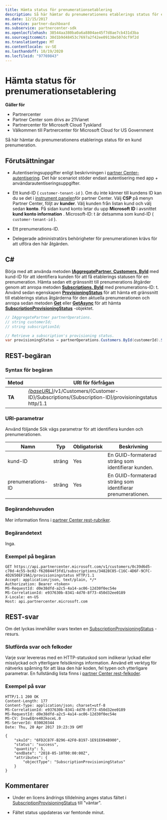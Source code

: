 ```yaml
---
title: Hämta status för prenumerationsetablering
description: Så här hämtar du prenumerationens etablerings status för en kund prenumeration.
ms.date: 12/15/2017
ms.service: partner-dashboard
ms.subservice: partnercenter-sdk
ms.openlocfilehash: 38544aa380ba0a6a8804ae45f7d8ae7cb431d3ba
ms.sourcegitcommit: 30d1b9d48453c7697a2f42ee09138e507dcf9f2d
ms.translationtype: MT
ms.contentlocale: sv-SE
ms.lasthandoff: 10/19/2020
ms.locfileid: "97769843"
---
```

# <a name="get-subscription-provisioning-status"></a>Hämta status för prenumerationsetablering

**Gäller för**

- Partnercenter
- Partner Center som drivs av 21Vianet
- Partnercenter för Microsoft Cloud Tyskland
- Välkommen till Partnercenter för Microsoft Cloud for US Government

Så här hämtar du prenumerationens etablerings status för en kund prenumeration.

## <a name="prerequisites"></a>Förutsättningar

- Autentiseringsuppgifter enligt beskrivningen i [partner Center-autentisering](partner-center-authentication.md). Det här scenariot stöder endast autentisering med app + användarautentiseringsuppgifter.

- Ett kund-ID ( `customer-tenant-id` ). Om du inte känner till kundens ID kan du se det i [instrument panelen](https://partner.microsoft.com/dashboard)för partner Center. Välj **CSP** på menyn Partner Center, följt av **kunder**. Välj kunden från listan kund och välj sedan **konto**. På sidan kund konto letar du upp **Microsoft ID** i avsnittet **kund konto information** . Microsoft-ID: t är detsamma som kund-ID ( `customer-tenant-id` ).

- Ett prenumerations-ID.

- Delegerade administratörs behörigheter för prenumerationen krävs för att utföra den här åtgärden.

## <a name="c"></a>C\#

Börja med att använda metoden [**IAggregatePartner. Customers. ById**](/dotnet/api/microsoft.store.partnercenter.customers.icustomercollection.byid) med kund-ID för att identifiera kunden för att få etablerings statusen för en prenumeration. Hämta sedan ett gränssnitt till prenumerations åtgärder genom att anropa metoden [**Subscriptions. ById**](/dotnet/api/microsoft.store.partnercenter.customerusers.icustomerusercollection.byid) med prenumerations-ID: t. Använd sedan egenskapen [**ProvisioningStatus**](/dotnet/api/microsoft.store.partnercenter.subscriptions.isubscription.provisioningstatus) för att hämta ett gränssnitt till etablerings status åtgärderna för den aktuella prenumerationen och anropa sedan metoden [**Get**](/dotnet/api/microsoft.store.partnercenter.subscriptions.isubscriptionprovisioningstatus.get) eller [**GetAsync**](/dotnet/api/microsoft.store.partnercenter.subscriptions.isubscriptionprovisioningstatus.getasync) för att hämta [**SubscriptionProvisioningStatus**](/dotnet/api/microsoft.store.partnercenter.models.subscriptions.subscriptionprovisioningstatus) -objektet.

``` csharp
// IAggregatePartner partnerOperations.
// string customerId;
// string subscriptionId;

// Retrieve a subscription's provisioning status.
var provisioningStatus = partnerOperations.Customers.ById(customerId).Subscriptions.ById(subscriptionID).ProvisioningStatus.Get();
```

## <a name="rest-request"></a>REST-begäran

### <a name="request-syntax"></a>Syntax för begäran

| Metod  | URI för förfrågan                                                                                                                        |
|---------|------------------------------------------------------------------------------------------------------------------------------------|
| **TA** | [*{baseURL}*](partner-center-rest-urls.md)/v1/Customers/{Customer-ID}/Subscriptions/{Subscription-ID}/provisioningstatus http/1.1 |

### <a name="uri-parameters"></a>URI-parametrar

Använd följande Sök vägs parametrar för att identifiera kunden och prenumerationen.

| Namn            | Typ   | Obligatorisk | Beskrivning                                               |
|-----------------|--------|----------|-----------------------------------------------------------|
| kund-ID     | sträng | Yes      | En GUID-formaterad sträng som identifierar kunden.     |
| prenumerations-ID | sträng | Yes      | En GUID-formaterad sträng som identifierar prenumerationen. |

### <a name="request-headers"></a>Begärandehuvuden

Mer information finns i [partner Center rest-rubriker](headers.md).

### <a name="request-body"></a>Begärandetext

Inga.

### <a name="request-example"></a>Exempel på begäran

```http
GET https://api.partnercenter.microsoft.com/v1/customers/0c39d6d5-c70d-4c55-bc02-f620844f3fd1/subscriptions/34828C05-C16C-4D6F-9CFC-4D2650EF19A1/provisioningstatus HTTP/1.1
Accept: application/json, text/plain, */*
Authorization: Bearer <token>
MS-RequestId: d0e38dfd-a2c5-4a14-ac06-12d30f0ec54e
MS-CorrelationId: e937630b-8341-4d70-8f73-450d32ee0189
X-Locale: en-US
Host: api.partnercenter.microsoft.com
```

## <a name="rest-response"></a>REST-svar

Om det lyckas innehåller svars texten en [SubscriptionProvisioningStatus](subscription-resources.md#subscriptionprovisioningstatus) -resurs.

### <a name="response-success-and-error-codes"></a>Slutförda svar och felkoder

Varje svar levereras med en HTTP-statuskod som indikerar lyckad eller misslyckad och ytterligare felsöknings information. Använd ett verktyg för nätverks spårning för att läsa den här koden, fel typen och ytterligare parametrar. En fullständig lista finns i [partner Center rest-felkoder](error-codes.md).

### <a name="response-example"></a>Exempel på svar

```http
HTTP/1.1 200 OK
Content-Length: 177
Content-Type: application/json; charset=utf-8
MS-CorrelationId: e937630b-8341-4d70-8f73-450d32ee0189
MS-RequestId: d0e38dfd-a2c5-4a14-ac06-12d30f0ec54e
MS-CV: InswEQre402koceL.0
MS-ServerId: 030020344
Date: Thu, 20 Apr 2017 19:23:39 GMT

{
    "skuId": "6FD2C87F-B296-42F0-B197-1E91E994B900",
    "status": "success",
    "quantity": 5,
    "endDate": "2018-05-10T00:00:00Z",
    "attributes": {
        "objectType": "SubscriptionProvisioningStatus"
    }
}
```

## <a name="remarks"></a>Kommentarer

- Under en licens ändrings tilldelning anges status fältet i [SubscriptionProvisioningStatus](subscription-resources.md#subscriptionprovisioningstatus) till "väntar".

- Fältet status uppdateras var femtonde minut.
